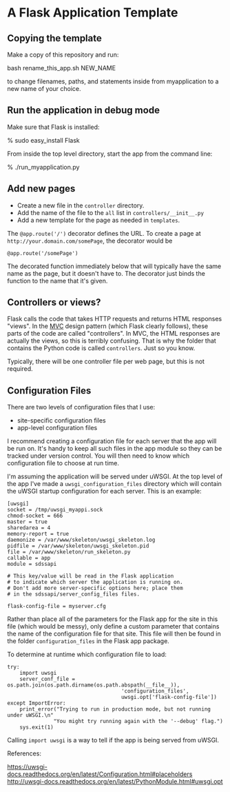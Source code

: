A Flask Application Template
============================

Copying the template
--------------------

Make a copy of this repository and run:

bash rename_this_app.sh NEW_NAME

to change filenames, paths, and statements inside from myapplication
to a new name of your choice.

Run the application in debug mode
---------------------------------

Make sure that Flask is installed:

% sudo easy_install Flask

From inside the top level directory, start the app from the command line:

% ./run_myapplication.py

Add new pages
-------------

* Create a new file in the `controller` directory.
* Add the name of the file to the `all` list in `controllers/__init__.py`
* Add a new template for the page as needed in `templates`.

The `@app.route('/')` decorator defines the URL. To create a page
at `http://your.domain.com/somePage`, the decorator would be

    @app.route('/somePage')
    
The decorated function immediately below that will typically have the same
name as the page, but it doesn't have to. The decorator just binds the function
to the name that it's given.

Controllers or views?
---------------------

Flask calls the code that takes HTTP requests and returns HTML responses
"views". In the [MVC](http://en.wikipedia.org/wiki/Model–view–controller) design pattern
(which Flask clearly follows), these parts of the code are called
"controllers". In MVC, the HTML responses are actually the views, so this is
terribly confusing. That is why the folder that contains the Python
code is called `controllers`. Just so you know.

Typically, there will be one controller file per web page, but this is not required.

Configuration Files
-------------------
There are two levels of configuration files that I use:

 * site-specific configuration files
 * app-level configuration files
 
I recommend creating a configuration file for each server that the app will be run on. It's handy to keep all such files in the app module so they can be tracked under version control. You will then need to know which configuration file to choose at run time.

I'm assuming the application will be served under uWSGI. At the top level of the app I've made a `uwsgi_configuration_files` directory which will contain the uWSGI startup configuration for each server. This is an example:

	[uwsgi]
	socket = /tmp/uwsgi_myappi.sock
	chmod-socket = 666
	master = true
	sharedarea = 4
	memory-report = true
	daemonize = /var/www/skeleton/uwsgi_skeleton.log
	pidfile = /var/www/skeleton/uwsgi_skeleton.pid
	file = /var/www/skeleton/run_skeleton.py
	callable = app
	module = sdssapi
	
	# This key/value will be read in the Flask application
	# to indicate which server the application is running on.
	# Don't add more server-specific options here; place them
	# in the sdssapi/server_config_files files.
	
	flask-config-file = myserver.cfg

Rather than place all of the parameters for the Flask app for the site in this file (which would be messy), only define a custom parameter that contains the name of the configuration file for that site. This file will then be found in the folder `configuration_files` in the Flask app package.

To determine at runtime which configuration file to load:

    try:
        import uwsgi
        server_conf_file = os.path.join(os.path.dirname(os.path.abspath(__file__)),
									     'configuration_files',
									     uwsgi.opt['flask-config-file'])
	except ImportError:
		print_error("Trying to run in production mode, but not running under uWSGI.\n"
				   "You might try running again with the '--debug' flag.")
		sys.exit(1)

Calling `import uwsgi` is a way to tell if the app is being served from uWSGI.

References:

<https://uwsgi-docs.readthedocs.org/en/latest/Configuration.html#placeholders>
<http://uwsgi-docs.readthedocs.org/en/latest/PythonModule.html#uwsgi.opt>







